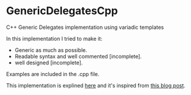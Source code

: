 # GenericDelegatesCpp
C++ Generic Delegates implementation using variadic templates

In this implementation I tried to make it:
- Generic as much as possible.
- Readable syntax and well commented [incomplete].
- well designed [incomplete].

Examples are included in the .cpp file.

This implementation is explined [here](https://anasmehassab.wordpress.com/2015/01/05/generic-delegates-c-implementation/) and it's inspired from [this blog post](http://blog.coldflake.com/posts/C++-delegates-on-steroids/).


